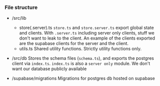 ### File structure
+ /src/lib
	+ store(.server).ts
		`store.ts` and `store.server.ts` export global state and clients. With `.server.ts` including server only clients, stuff we don't want to leak to the client. An example of the clients exported are the supabase clients for the server and the client.
	+ utils.ts
		Shared utility functions. Strictly utility functions only.
+ /src/db
	Stores the schema files (`schema.ts`), and exports the postgres client via `index.ts`. `index.ts` is also a `server only` module. We don't want our database publicly available

+ /supabase/migrations
	Migrations for postgres db hosted on supabase
